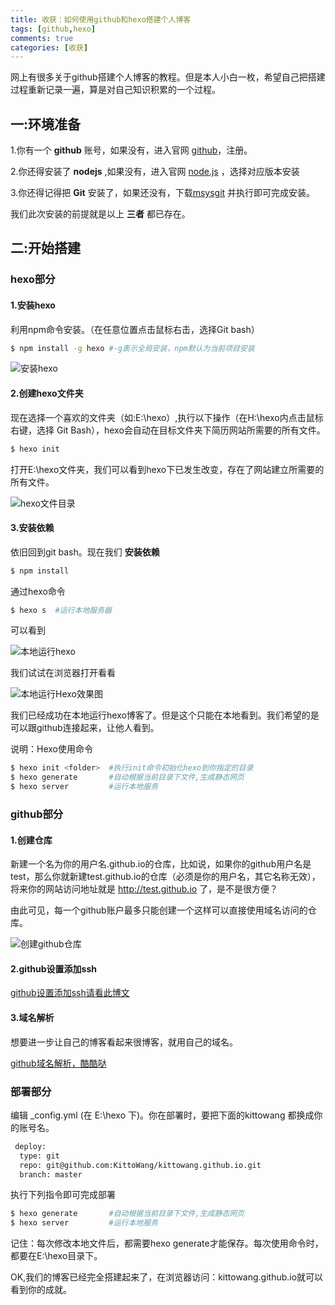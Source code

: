 ```yaml
---
title: 收获：如何使用github和hexo搭建个人博客
tags: [github,hexo]
comments: true
categories: [收获]
---
```

网上有很多关于github搭建个人博客的教程。但是本人小白一枚，希望自己把搭建过程重新记录一遍，算是对自己知识积累的一个过程。

## 一:环境准备

1.你有一个 **github** 账号，如果没有，进入官网 [github](https://github.com/)，注册。 

2.你还得安装了 **nodejs** ,如果没有，进入官网 [node.js](https://nodejs.org/en/) ，选择对应版本安装

3.你还得记得把 **Git** 安装了，如果还没有，下载[msysgit](https://git-for-windows.github.io/) 并执行即可完成安装。

我们此次安装的前提就是以上 **三者** 都已存在。


## 二:开始搭建

### hexo部分

#### 1.安装hexo

利用npm命令安装。（在任意位置点击鼠标右击，选择Git bash）

``` bash
$ npm install -g hexo #-g表示全局安装，npm默认为当前项目安装
```

![安装hexo](http://img.blog.csdn.net/20170211135607827?watermark/2/text/aHR0cDovL2Jsb2cuY3Nkbi5uZXQva2l0dG93YW5n/font/5a6L5L2T/fontsize/400/fill/I0JBQkFCMA==/dissolve/70/gravity/SouthEast)

#### 2.创建hexo文件夹

现在选择一个喜欢的文件夹（如:E:\hexo）,执行以下操作（在H:\hexo内点击鼠标右键，选择 Git Bash），hexo会自动在目标文件夹下简历网站所需要的所有文件。

``` bash
$ hexo init
```

打开E:\hexo文件夹，我们可以看到hexo下已发生改变，存在了网站建立所需要的所有文件。

![hexo文件目录](http://img.blog.csdn.net/20170211140755067?watermark/2/text/aHR0cDovL2Jsb2cuY3Nkbi5uZXQva2l0dG93YW5n/font/5a6L5L2T/fontsize/400/fill/I0JBQkFCMA==/dissolve/70/gravity/SouthEast)

#### 3.安装依赖

依旧回到git bash。现在我们 **安装依赖**

``` bash
$ npm install
```
 
通过hexo命令

``` bash
$ hexo s  #运行本地服务器
```

可以看到

![本地运行hexo](http://img.blog.csdn.net/20170211142117105?watermark/2/text/aHR0cDovL2Jsb2cuY3Nkbi5uZXQva2l0dG93YW5n/font/5a6L5L2T/fontsize/400/fill/I0JBQkFCMA==/dissolve/70/gravity/SouthEast)

我们试试在浏览器打开看看

![本地运行Hexo效果图](http://img.blog.csdn.net/20170211142348920?watermark/2/text/aHR0cDovL2Jsb2cuY3Nkbi5uZXQva2l0dG93YW5n/font/5a6L5L2T/fontsize/400/fill/I0JBQkFCMA==/dissolve/70/gravity/SouthEast)

我们已经成功在本地运行hexo博客了。但是这个只能在本地看到。我们希望的是可以跟github连接起来，让他人看到。

说明：Hexo使用命令
``` bash
$ hexo init <folder>  #执行init命令初始化hexo到你指定的目录
$ hexo generate       #自动根据当前目录下文件,生成静态网页
$ hexo server         #运行本地服务
```

### github部分

#### 1.创建仓库

新建一个名为你的用户名.github.io的仓库，比如说，如果你的github用户名是test，那么你就新建test.github.io的仓库（必须是你的用户名，其它名称无效），将来你的网站访问地址就是 http://test.github.io 了，是不是很方便？

由此可见，每一个github账户最多只能创建一个这样可以直接使用域名访问的仓库。

![创建github仓库](http://img.blog.csdn.net/20170211144456726?watermark/2/text/aHR0cDovL2Jsb2cuY3Nkbi5uZXQva2l0dG93YW5n/font/5a6L5L2T/fontsize/400/fill/I0JBQkFCMA==/dissolve/70/gravity/SouthEast)


#### 2.github设置添加ssh

[github设置添加ssh请看此博文](http://blog.csdn.net/binyao02123202/article/details/20130891)

#### 3.域名解析

想要进一步让自己的博客看起来很博客，就用自己的域名。

[github域名解析，酷酷哒](http://blog.csdn.net/chwshuang/article/details/52350589)

### 部署部分

编辑 _config.yml (在 E:\hexo 下)。你在部署时，要把下面的kittowang 都换成你的账号名。

``` bash
 deploy:
  type: git
  repo: git@github.com:KittoWang/kittowang.github.io.git
  branch: master     
```
 
执行下列指令即可完成部署

``` bash
$ hexo generate       #自动根据当前目录下文件,生成静态网页
$ hexo server         #运行本地服务
```

记住：每次修改本地文件后，都需要hexo generate才能保存。每次使用命令时，都要在E:\hexo目录下。

OK,我们的博客已经完全搭建起来了，在浏览器访问：kittowang.github.io就可以看到你的成就。





